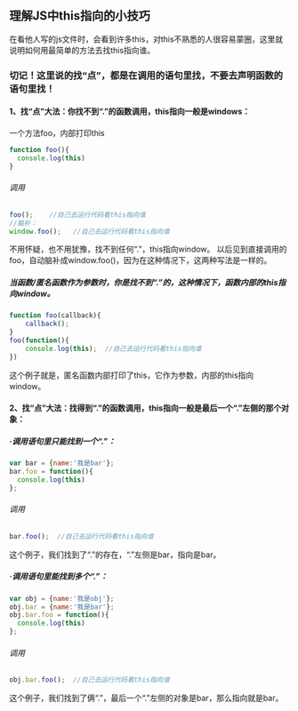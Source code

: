 ## 理解JS中this指向的小技巧

在看他人写的js文件时，会看到许多this，对this不熟悉的人很容易蒙圈，这里就说明如何用最简单的方法去找this指向谁。

### 切记！这里说的找“点”，都是在调用的语句里找，不要去声明函数的语句里找！

#### 1、找“点”大法：你找不到“.”的函数调用，this指向一般是windows：
一个方法foo，内部打印this
```javascript
function foo(){
  console.log(this)
}
```
###### 调用
```javascript
foo();    //自己去运行代码看this指向谁
//脑补：
window.foo();   //自己去运行代码看this指向谁
```
不用怀疑，也不用犹豫，找不到任何“.”，this指向window。
以后见到直接调用的foo，自动脑补成window.foo()，因为在这种情况下，这两种写法是一样的。

##### 当函数/匿名函数作为参数时，你是找不到“.”的，这种情况下，函数内部的this指向window。
```javascript
function foo(callback){
    callback();
}
foo(function(){
    console.log(this);  //自己去运行代码看this指向谁
})
```
这个例子就是，匿名函数内部打印了this，它作为参数，内部的this指向window。

#### 2、找“点”大法：找得到“.”的函数调用，this指向一般是最后一个“.”左侧的那个对象：
##### ·调用语句里只能找到一个“.”：<br/>

```javascript
var bar = {name:'我是bar'};
bar.foo = function(){
  console.log(this)
};
```
###### 调用
```javascript
bar.foo();  //自己去运行代码看this指向谁
```
这个例子，我们找到了“.”的存在，“.”左侧是bar，指向是bar。

##### ·调用语句里能找到多个“.”：<br/>

```javascript
var obj = {name:'我是obj'};
obj.bar = {name:'我是bar'};
obj.bar.foo = function(){
  console.log(this)
};

```
###### 调用
```javascript
obj.bar.foo();  //自己去运行代码看this指向谁
```
这个例子，我们找到了俩“.”，最后一个“.”左侧的对象是bar，那么指向就是bar。
